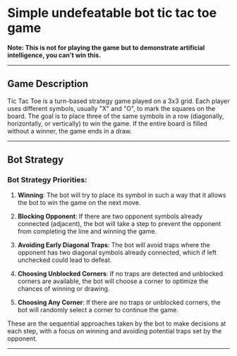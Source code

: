 # Simple undefeatable bot tic tac toe game

**Note: This is not for playing the game but to demonstrate artificial intelligence, you can't win this.**

---

## Game Description

Tic Tac Toe is a turn-based strategy game played on a 3x3 grid. Each player uses different symbols, usually "X" and "O", to mark the squares on the board. The goal is to place three of the same symbols in a row (diagonally, horizontally, or vertically) to win the game. If the entire board is filled without a winner, the game ends in a draw.

---

## Bot Strategy

### Bot Strategy Priorities:

1. **Winning**: The bot will try to place its symbol in such a way that it allows the bot to win the game on the next move.

2. **Blocking Opponent**: If there are two opponent symbols already connected (adjacent), the bot will take a step to prevent the opponent from completing the line and winning the game.

3. **Avoiding Early Diagonal Traps**: The bot will avoid traps where the opponent has two diagonal symbols already connected, which if left unchecked could lead to defeat.

4. **Choosing Unblocked Corners**: If no traps are detected and unblocked corners are available, the bot will choose a corner to optimize the chances of winning or drawing.

5. **Choosing Any Corner**: If there are no traps or unblocked corners, the bot will randomly select a corner to continue the game.

These are the sequential approaches taken by the bot to make decisions at each step, with a focus on winning and avoiding potential traps set by the opponent.

---
